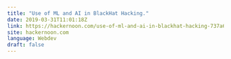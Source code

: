```yaml
---
title: "Use of ML and AI in BlackHat Hacking."
date: 2019-03-31T11:01:18Z
link: https://hackernoon.com/use-of-ml-and-ai-in-blackhat-hacking-737a621e4694?source=rss----3a8144eabfe3---4
site: hackernoon.com
language: Webdev
draft: false
---
```

